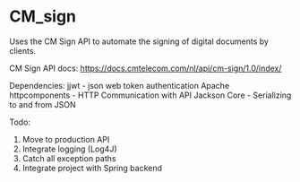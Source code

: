 # CM_sign
Uses the CM Sign API to automate the signing of digital documents by clients.

CM Sign API docs:
https://docs.cmtelecom.com/nl/api/cm-sign/1.0/index/

Dependencies:
jjwt - json web token authentication
Apache httpcomponents - HTTP Communication with API
Jackson Core - Serializing to and from JSON

Todo:
1. Move to production API
2. Integrate logging (Log4J)
3. Catch all exception paths
4. Integrate project with Spring backend
